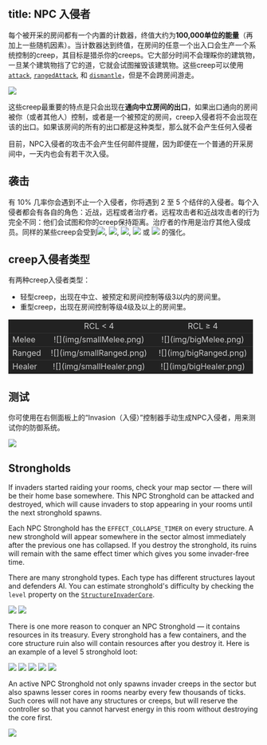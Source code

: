 title: NPC 入侵者 
---

每个被开采的房间都有一个内置的计数器，终值大约为**100,000单位的能量**（再加上一些随机因素）。当计数器达到终值，在房间的任意一个出入口会生产一个系统控制的creep，其目标是猎杀你的creeps。它大部分时间不会理睬你的建筑物，一旦某个建筑物挡了它的道，它就会试图摧毁该建筑物。这些creep可以使用[`attack`](/api/#Creep.attack), [`rangedAttack`](/api/#Creep.rangedAttack), 和 [`dismantle`](/api/#Creep.dismantle)，但是不会跨房间游走。

![](img/invader.png)

这些creep最重要的特点是只会出现在**通向中立房间的出口**，如果出口通向的房间被你（或者其他人）控制，或者是一个被预定的房间，creep入侵者将不会出现在该的出口。如果该房间的所有的出口都是这种类型，那么就不会产生任何入侵者

目前，NPC入侵者的攻击不会产生任何邮件提醒，因为即便在一个普通的开采房间中，一天内也会有若干次入侵。

## 袭击

有 10% 几率你会遇到不止一个入侵者，你将遇到 2 至 5 个结伴的入侵者。每个入侵者都会有各自的角色：近战，远程或者治疗者。远程攻击者和近战攻击者的行为完全不同：他们会试图和你的creep保持距离。治疗者的作用是治疗其他入侵成员。同样的某些creep会受到![](//static.screeps.com/upload/mineral-icons/UH.png), ![](//static.screeps.com/upload/mineral-icons/KO.png), ![](//static.screeps.com/upload/mineral-icons/LO.png), ![](//static.screeps.com/upload/mineral-icons/ZH.png) 或 ![](//static.screeps.com/upload/mineral-icons/GO.png) 的强化。

## creep入侵者类型

有两种creep入侵者类型：

*   轻型creep，出现在中立、被预定和房间控制等级3以内的房间里。
*   重型creep，出现在房间控制等级4级及以上的房间里。

<style>
.invaders td {
    border-top: 1px solid #333;
    background-color: #222;
    color: #ccc;
}
</style>

<table class=invaders>
<tbody>
<tr>
<td width="15%"> </td>
<td style="text-align: center;">RCL < 4</td>
<td style="text-align: center;">RCL ≥ 4</td>
</tr>
<tr>
<td style="text-align: left;">Melee</td>
<td style="text-align: center;">![](img/smallMelee.png)</td>
<td style="text-align: center;">![](img/bigMelee.png)</td>
</tr>
<tr>
<td style="text-align: left;">Ranged</td>
<td style="text-align: center;">![](img/smallRanged.png)</td>
<td style="text-align: center;">![](img/bigRanged.png)</td>
</tr>
<tr>
<td style="text-align: left;">Healer</td>
<td style="text-align: center;">![](img/smallHealer.png)</td>
<td style="text-align: center;">![](img/bigHealer.png)</td>
</tr>
</tbody>
</table>

## 测试

你可使用在右侧面板上的“Invasion（入侵）”控制器手动生成NPC入侵者，用来测试你的防御系统。

![](img/chrome_2016-11-24_14-55-59.png)

## Strongholds

If invaders started raiding your rooms, check your map sector &mdash; there will be their home base somewhere. 
This NPC Stronghold can be attacked and destroyed, which will cause invaders to stop appearing in your rooms until the next stronghold spawns.

Each NPC Stronghold has the `EFFECT_COLLAPSE_TIMER` on every structure. A new stronghold will appear somewhere in the sector almost immediately after the previous one has collapsed.
If you destroy the stronghold, its ruins will remain with the same effect timer which gives you some invader-free time.

There are many stronghold types. Each type has different structures layout and defenders AI. 
You can estimate stronghold's difficulty by checking the `level` property on the [`StructureInvaderCore`](/api/#StructureInvaderCore).

![](img/stronghold1.png) ![](img/stronghold5.png)

There is one more reason to conquer an NPC Stronghold &mdash; it contains resources in its treasury. 
Every stronghold has a few containers, and the core structure ruin also will contain resources after you destroy it. 
Here is an example of a level 5 stronghold loot:

![](img/stronghold_loot5.png) ![](img/stronghold_loot1.png) ![](img/stronghold_loot2.png) ![](img/stronghold_loot3.png) ![](img/stronghold_loot4.png)

An active NPC Stronghold not only spawns invader creeps in the sector but also spawns lesser cores in rooms nearby every few thousands of ticks.
Such cores will not have any structures or creeps, but will reserve the controller so that you cannot harvest energy in this room without destroying the core first. 

![](img/invader-core-expand.gif)
